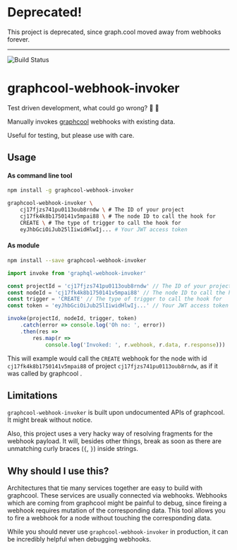 # Deprecated!

This project is deprecated, since graph.cool moved away from webhooks forever. 

---

![Build Status](https://travis-ci.org/ejoebstl/graphcool-webhook-invoker.svg?branch=master)

# graphcool-webhook-invoker

Test driven development, what could go wrong? :rocket: :see_no_evil:

Manually invokes [graphcool](http://graph.cool) webhooks with existing data.

Useful for testing, but please use with care.  

## Usage

#### As command line tool

```sh
npm install -g graphcool-webhook-invoker
```

```sh
graphcool-webhook-invoker \
    cj17fjzs741pu0113oub8rndw \ # The ID of your project 
    cj17fk4k8b1750141v5mpai88 \ # The node ID to call the hook for
    CREATE \ # The type of trigger to call the hook for
    eyJhbGciOiJub25lIiwidHlwIj... # Your JWT access token
```


#### As module

```sh
npm install --save graphcool-webhook-invoker
```

```javascript
import invoke from 'graphql-webhook-invoker'

const projectId = 'cj17fjzs741pu0113oub8rndw' // The ID of your project
const nodeId = 'cj17fk4k8b1750141v5mpai88' // The node ID to call the hook for
const trigger = 'CREATE' // The type of trigger to call the hook for
const token = 'eyJhbGciOiJub25lIiwidHlwIj...' // Your JWT access token

invoke(projectId, nodeId, trigger, token)
    .catch(error => console.log('Oh no: ', error)) 
    .then(res => 
        res.map(r => 
            console.log('Invoked: ', r.webhook, r.data, r.response)))

```

This will example would call the `CREATE` webhook for the node with id `cj17fk4k8b1750141v5mpai88` of project `cj17fjzs741pu0113oub8rndw`, as if it was called by graphcool .

## Limitations

`graphcool-webhook-invoker` is built upon undocumented APIs of graphcool. It might break without notice. 

Also, this project uses a very hacky way of resolving fragments for the webhook payload. It will, besides other things, break as soon as there are unmatching curly braces (`{`, `}`) inside strings.

## Why should I use this? 

Architectures that tie many services together are easy to build with graphcool. These services are usually connected via webhooks. Webhooks which are coming from graphcool might be painful to debug, since fireing a webhook requires mutation of the corresponding data. This tool allows you to fire a webhook for a node without touching the corresponding data. 

While you should never use `graphcool-webhook-invoker` in production, it can be incredibly helpful when debugging webhooks. 


